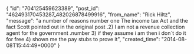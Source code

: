  {
   "id": "704125459623389",
   "post_id": "462493170453287_482026878499916",
   "from_name": "Rick Hiltz",
   "message": "a number of reasons number one The income tax Act  and the fact Scott pointed out in the original post .2) I am not a revenue collection agent for the government .number 3) if they assume i am then i don`t do it for free 4) shown me the pay stubs to prove it",
   "created_time": "2014-08-08T15:44:49+0000"
 }
